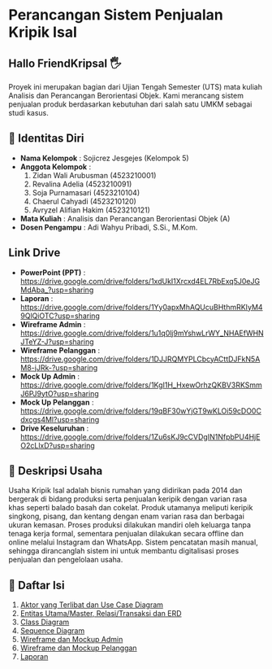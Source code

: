 # Perancangan Sistem Penjualan Kripik Isal 

## Hallo FriendKripsal 🖐
Proyek ini merupakan bagian dari Ujian Tengah Semester (UTS) mata kuliah Analisis dan Perancangan Berorientasi Objek. Kami merancang sistem penjualan produk berdasarkan kebutuhan dari salah satu UMKM sebagai studi kasus.

## 📃 Identitas Diri

- **Nama Kelompok**    : Sojicrez Jesgejes (Kelompok 5)
- **Anggota Kelompok** :
  1. Zidan Wali Arubusman (4523210001)
  2. Revalina Adelia (4523210091)
  3. Soja Purnamasari (4523210104)
  4. Chaerul Cahyadi (4523210120)
  5. Avryzel Alifian Hakim (4523210121)
- **Mata Kuliah**      : Analisis dan Perancangan Berorientasi Objek (A)
- **Dosen Pengampu**   : Adi Wahyu Pribadi, S.Si., M.Kom.

## Link Drive

- **PowerPoint (PPT)**    : https://drive.google.com/drive/folders/1xdUkI1Xrcxd4EL7RbExq5J0eJGMdAba_?usp=sharing
- **Laporan**             : https://drive.google.com/drive/folders/1Yy0apxMhAQUcuBHthmRKIyM49QlQiOTC?usp=sharing
- **Wireframe Admin**     : https://drive.google.com/drive/folders/1u1q0lj9mYshwLrWY_NHAEfWHNJTeYZ-J?usp=sharing
- **Wireframe Pelanggan** : https://drive.google.com/drive/folders/1DJJRQMYPLCbcyACttDJFkN5AM8-jJRk-?usp=sharing
- **Mock Up Admin**       : https://drive.google.com/drive/folders/1KgI1H_HxewOrhzQKBV3RKSmmJ6PJ9ytO?usp=sharing
- **Mock Up Pelanggan**   : https://drive.google.com/drive/folders/19qBF30wYjGT9wKLOi59cDO0Cdxcgs4Ml?usp=sharing
- **Drive Keseluruhan**   : https://drive.google.com/drive/folders/1Zu6sKJ9cCVDgIN1NfpbPU4HjEO2cLlxD?usp=sharing
  
## 📄 Deskripsi Usaha

Usaha Kripik Isal adalah bisnis rumahan yang didirikan pada 2014 dan bergerak di bidang produksi serta penjualan keripik dengan varian rasa khas seperti balado basah dan cokelat. Produk utamanya meliputi keripik singkong, pisang, dan kentang dengan enam varian rasa dan berbagai ukuran kemasan. Proses produksi dilakukan mandiri oleh keluarga tanpa tenaga kerja formal, sementara penjualan dilakukan secara offline dan online melalui Instagram dan WhatsApp. Sistem pencatatan masih manual, sehingga dirancanglah sistem ini untuk membantu digitalisasi proses penjualan dan pengelolaan usaha.

## 📄 Daftar Isi

1. [Aktor yang Terlibat dan Use Case Diagram](https://github.com/xnoname2003/sojicrez-jesgejes/blob/revalina/Use%20Case.md)
2. [Entitas Utama/Master, Relasi/Transaksi dan ERD](https://github.com/xnoname2003/sojicrez-jesgejes/blob/chaerul/ERD.md)
3. [Class Diagram](https://github.com/xnoname2003/sojicrez-jesgejes/blob/Zidan-wali-arubusman/ClassDiagramAPBO.drawio%20(9).png)
4. [Sequence Diagram](https://github.com/xnoname2003/sojicrez-jesgejes/blob/revalina/Sequence%20Diagram.md)
5. [Wireframe dan Mockup Admin](https://github.com/xnoname2003/sojicrez-jesgejes/tree/avryzel)
6. [Wireframe dan Mockup Pelanggan](https://github.com/xnoname2003/sojicrez-jesgejes/tree/soja)
7. [Laporan](https://github.com/xnoname2003/sojicrez-jesgejes/blob/main/UTS_KripikIsal_APBO_A_Kelompok_SojicrezJesgejes_15Mei2025.pdf)
